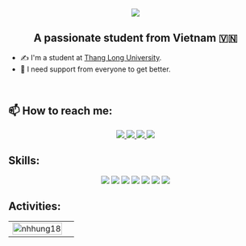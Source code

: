 <h1 align="center">
    <img src="https://readme-typing-svg.herokuapp.com/?font=Righteous&size=35&center=true&vCenter=true&width=500&height=70&duration=4000&lines=Hi+There!+👋;+I'm+Hung+Ngyen!;" />
</h1>

<!-- <img align="right" width="64" src="https://img.icons8.com/color/48/vietnam-circular.png" /> -->

<!--<h2 align="center">Hi 👋, I'm Hung Nguyen</h2> -->
<p align="center">
  <h2 align="center">A passionate student from Vietnam 🇻🇳 </h2>
</p>

+ ✍ I'm a student at [Thang Long University](https://thanglong.edu.vn/).
+ 🌱 I need support from everyone to get better.

<br />

## 📫 How to reach me:

<p align="center">
  <a href="https://www.linkedin.com/in/hung-nguyen-0a6458262/" target="_blank">
    <img src="https://img.icons8.com/fluent/48/000000/linkedin.png"/>
  </a>
  <a href="https://www.facebook.com/nghuyhung05" alt="Facebook">
    <img src="https://img.icons8.com/fluent/48/000000/facebook-new.png" target="_blank" />
  </a> 
  <a href="https://github.com/nhhung18" alt="Github">
    <img src="https://img.icons8.com/fluent/48/000000/github.png"/>
  </a> 
  <a href="mailto:nguyenhung18042005@gmail.com" alt="Email">
    <img src="https://img.icons8.com/fluent/48/000000/gmail.png"/>
  </a>
</p>

## Skills:
<p align="center">

  <img src="https://img.icons8.com/color/48/000000/mysql-logo.png"/>
  <img src="https://img.icons8.com/color/48/000000/github-2.png"/>
  <img src="https://img.icons8.com/color/48/000000/visual-studio-code-2019.png"/>
  <img src="https://img.icons8.com/color/48/null/visual-studio--v2.png"/>
  <img src="https://img.icons8.com/dusk/48/000000/anaconda.png"/>
   <img src="https://img.icons8.com/dusk/48/000000/python.png"/>
  <img src="https://img.icons8.com/fluent/48/000000/c.png"/>
</p>

## Activities:

 <table style="width:100%;">
  <tr>
    <td>
      <img src="https://github-readme-stats.vercel.app/api/top-langs/?username=nhhung18&bg_color=FFFFFF00&text_color=179fa3&layout=compact&hide=CSS&langs_count=10&custom_title=Top%20ngôn%20ngữ%20được%20dùng" alt="nhhung18" width="100%"/>
      <!-- <img src="https://github-readme-stats.vercel.app/api?username=nhhung18&bg_color=FFFFFF00&text_color=179fa3&show_icons=true&count_private=true&include_all_commits=true&custom_title=Hoạt%20động%20trên%20Github" alt="nhhung18" width="100%"/> -->
    </td>
    <td>
      <p align="center"> 
<!--         <img src="https://cdn.dribbble.com/users/1059583/screenshots/4171367/coding-freak.gif" alt="dev" width="100%"/> -->
      </p>
    </td>
  </tr>
</table>

<!-- <h2 align="center">⚡ Stats ⚡</h2>
<br>
<div align=center>
  <img width=390 src="https://github-readme-streak-stats-nhhung18.vercel.app/?user=salesp07&count_private=true&theme=react&border_radius=10" alt="streak stats"/>
  <img width=390 src="https://github-readme-stats-nhhung18.vercel.app/api?username=salesp07&count_private=true&show_icons=true&theme=react&rank_icon=github&border_radius=10" alt="readme stats" />
  <br/>
  <img width=325 align="center" src="https://github-readme-stats-salesp07.vercel.app/api/top-langs/?username=nhhung18&hide=HTML&langs_count=8&layout=compact&theme=react&border_radius=10&size_weight=0.5&count_weight=0.5&exclude_repo=github-readme-stats" alt="top langs" />
</div> -->
